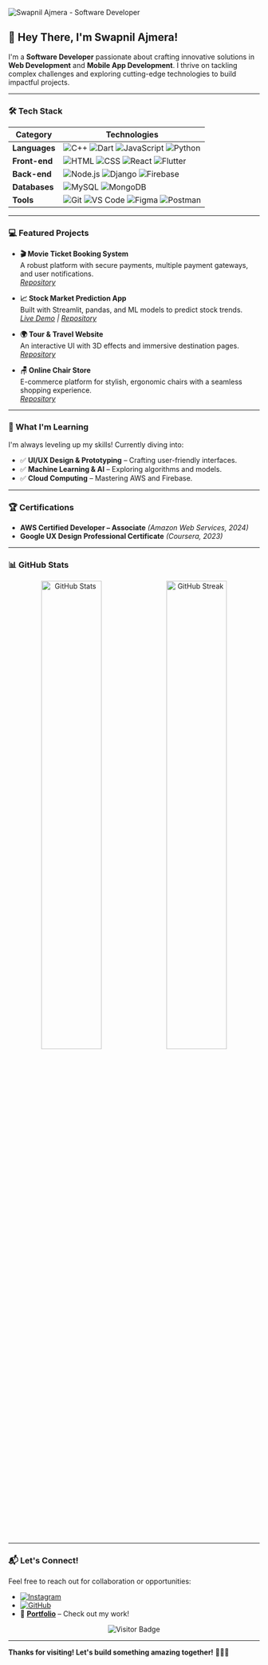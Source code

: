 ![Swapnil Ajmera - Software Developer](https://github.githubassets.com/images/modules/site/social-cards/github-social.png)


## 👋 Hey There, I'm Swapnil Ajmera!  

I'm a **Software Developer** passionate about crafting innovative solutions in **Web Development** and **Mobile App Development**. I thrive on tackling complex challenges and exploring cutting-edge technologies to build impactful projects.

---

### 🛠️ Tech Stack  

| Category          | Technologies                                                                 |
|-------------------|------------------------------------------------------------------------------|
| **Languages**     | ![C++](https://img.shields.io/badge/-C++-00599C?logo=c%2B%2B) ![Dart](https://img.shields.io/badge/-Dart-0175C2?logo=dart) ![JavaScript](https://img.shields.io/badge/-JavaScript-F7DF1E?logo=javascript) ![Python](https://img.shields.io/badge/-Python-3776AB?logo=python) |
| **Front-end**     | ![HTML](https://img.shields.io/badge/-HTML-E34F26?logo=html5) ![CSS](https://img.shields.io/badge/-CSS-1572B6?logo=css3) ![React](https://img.shields.io/badge/-React-61DAFB?logo=react) ![Flutter](https://img.shields.io/badge/-Flutter-02569B?logo=flutter) |
| **Back-end**      | ![Node.js](https://img.shields.io/badge/-Node.js-339933?logo=node.js) ![Django](https://img.shields.io/badge/-Django-092E20?logo=django) ![Firebase](https://img.shields.io/badge/-Firebase-FFCA28?logo=firebase) |
| **Databases**     | ![MySQL](https://img.shields.io/badge/-MySQL-4479A1?logo=mysql) ![MongoDB](https://img.shields.io/badge/-MongoDB-47A248?logo=mongodb) |
| **Tools**         | ![Git](https://img.shields.io/badge/-Git-F05032?logo=git) ![VS Code](https://img.shields.io/badge/-VS%20Code-007ACC?logo=visual-studio-code) ![Figma](https://img.shields.io/badge/-Figma-F24E1E?logo=figma) ![Postman](https://img.shields.io/badge/-Postman-FF6C37?logo=postman) |

---

### 💻 Featured Projects  

- **🎬 Movie Ticket Booking System**  
  A robust platform with secure payments, multiple payment gateways, and user notifications.  
  *[Repository](https://github.com/swapnil-0924/movie-ticket-system)*

- **📈 Stock Market Prediction App**  
  Built with Streamlit, pandas, and ML models to predict stock trends.  
  *[Live Demo](https://example.com/stock-app) | [Repository](https://github.com/swapnil-0924/stock-prediction)*

- **🌍 Tour & Travel Website**  
  An interactive UI with 3D effects and immersive destination pages.  
  *[Repository](https://github.com/swapnil-0924/tour-travel)*

- **🪑 Online Chair Store**  
  E-commerce platform for stylish, ergonomic chairs with a seamless shopping experience.  
  *[Repository](https://github.com/swapnil-0924/chair-store)*

---

### 🌟 What I'm Learning  

I'm always leveling up my skills! Currently diving into:  
- ✅ **UI/UX Design & Prototyping** – Crafting user-friendly interfaces.  
- ✅ **Machine Learning & AI** – Exploring algorithms and models.  
- ✅ **Cloud Computing** – Mastering AWS and Firebase.

---

### 🏆 Certifications  

- **AWS Certified Developer – Associate** *(Amazon Web Services, 2024)*  
- **Google UX Design Professional Certificate** *(Coursera, 2023)*  

---

### 📊 GitHub Stats  

<div align="center">
  <img src="https://github-readme-stats.vercel.app/api?username=swapnil-0924&show_icons=true&theme=radical" alt="GitHub Stats" width="49%">
  <img src="https://github-readme-streak-stats.herokuapp.com/?user=swapnil-0924&theme=radical" alt="GitHub Streak" width="49%">
</div>

---

### 📬 Let's Connect!  

Feel free to reach out for collaboration or opportunities:  
- <a href="https://instagram.com/swapnil_ajmer?igshid=MzNlNGNkZWQ4Mg=="><img src="https://img.shields.io/badge/-Instagram-E4405F?logo=instagram&logoColor=white" alt="Instagram"></a>  
- <a href="https://github.com/swapnil-0924"><img src="https://img.shields.io/badge/-GitHub-181717?logo=github&logoColor=white" alt="GitHub"></a>  
- 🔗 **[Portfolio](https://swapnil-0924.github.io/My_Profile)** – Check out my work!  

<div align="center">
  <img src="https://visitor-badge.laobi.icu/badge?page_id=swapnil-0924.swapnil-0924" alt="Visitor Badge">
</div>

---

**Thanks for visiting! Let's build something amazing together!** 🚀👨‍💻
